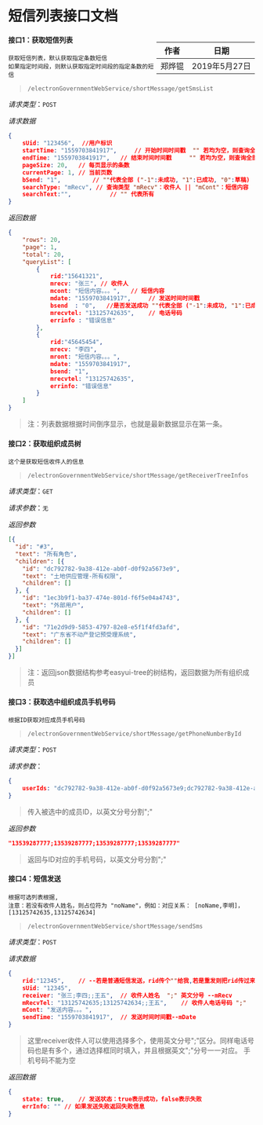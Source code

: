# 短信列表接口文档

<div style="float:right">

|作者|日期|
|----|---|
|郑烨锟|2019年5月27日|

</div>

#### 接口1：获取短信列表

	获取短信列表，默认获取指定条数短信
	如果指定时间段，则默认获取指定时间段的指定条数的短信

> `/electronGovernmentWebService/shortMessage/getSmsList`

*请求类型*：`POST`

*请求数据*

```json
{
	sUid: "123456",  //用户标识
	startTime: "1559703841917",   	// 开始时间时间戳	"" 若均为空，则查询全部
	endTime: "1559703841917",  	// 结束时间时间戳     "" 若均为空，则查询全部
	pageSize: 20,	// 每页显示的条数
	currentPage: 1,	// 当前页数
	bSend: "1",			// ""代表全部 ("-1":未成功, "1":已成功, "0":草稿)
	searchType: "mRecv", // 查询类型 "mRecv"：收件人 || "mCont"：短信内容  || "" 代表全部类型
	searchText:"",           // "" 代表所有
}
```

*返回数据*

```json
{
    "rows": 20,
    "page": 1,
    "total": 20,
    "queryList": [
		{
			rid:"15641321",
			mrecv: "张三", // 收件人
			mcont: "短信内容。。。",	// 短信内容
			mdate: "1559703841917",  	// 发送时间时间戳
			bsend  : "0",	//是否发送成功 ""代表全部 ("-1":未成功, "1":已成功, "0":草稿)
			mrecvtel: "13125742635",	// 电话号码
			errinfo : "错误信息"
		},
		{
			rid:"45645454",
			mrecv: "李四",
			mront: "短信内容。。。",
			mdate: "1559703841917",
			bsend: "1",
			mrecvtel: "13125742635",
			errinfo: "错误信息"
		}
	]
}
```

> 注：列表数据根据时间倒序显示，也就是最新数据显示在第一条。


#### 接口2：获取组织成员树

	这个是获取短信收件人的信息

> `/electronGovernmentWebService/shortMessage/getReceiverTreeInfos`

*请求类型*：`GET`

*请求参数*：`无`

*返回参数*

```json
[{
  "id": "#3",
  "text": "所有角色",
  "children": [{
    "id": "dc792782-9a38-412e-ab0f-d0f92a5673e9",
    "text": "土地供应管理-所有权限",
	"children": []
  }, {
    "id": "1ec3b9f1-ba37-474e-801d-f6f5e04a4743",
    "text": "外部用户",
	"children": []
  }, {
    "id": "71e2d9d9-5853-4797-82e8-e5f1f4fd3afd",
    "text": "广东省不动产登记预受理系统",
	"children": []
  }]
}]
```

> 注：返回json数据结构参考easyui-tree的树结构，返回数据为所有组织成员

#### 接口3：获取选中组织成员手机号码

	根据ID获取对应成员手机号码

> `/electronGovernmentWebService/shortMessage/getPhoneNumberById`

*请求类型*：`POST`

*请求参数*：

```json
{
	userIds: "dc792782-9a38-412e-ab0f-d0f92a5673e9;dc792782-9a38-412e-ab0f-d0f92a5673e9;dc792782-9a38-412e-ab0f-d0f92a5673e9;dc792782-9a38-412e-ab0f-d0f92a5673e9"
}
```

> 传入被选中的成员ID，以英文分号分割";"

*返回参数*

```json
"13539287777;13539287777;13539287777;13539287777"
```

> 返回与ID对应的手机号码，以英文分号分割";"

#### 接口4：短信发送

	根据可选列表根据,
	注意：若没有收件人姓名，则占位符为 "noName"，例如：对应关系： [noName,李明]， [13125742635,13125742634]

> `/electronGovernmentWebService/shortMessage/sendSms`

*请求类型*：`POST`

*请求数据*
```json
{
	rid:"12345",	// --若是普通短信发送，rid传个""给我,若是重发则把rid传过来
	sUid: "12345",
	receiver: "张三;李四;;王五",	// 收件人姓名  ";" 英文分号 --mRecv  
	mRecvTel: "13125742635;13125742634;;王五",	// 收件人电话号码 ";"  
	mCont: "发送内容。。。",
	sendTime: "1559703841917",	// 发送时间时间戳--mDate   
}
```

> 这里receiver收件人可以使用选择多个，使用英文分号";"区分。同样电话号码也是有多个，通过选择框同时填入，并且根据英文";"分号一一对应。
> 手机号码不能为空

*返回数据*

```json
{
	state: true,	// 发送状态：true表示成功，false表示失败
	errInfo: ""	// 如果发送失败返回失败信息
}
```
